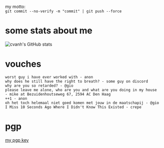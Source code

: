 my motto: <br/>
`git commit --no-verify -m "commit" | git push --force`

# some stats about me
![cvanh's GitHub stats](https://github-readme-stats.vercel.app/api?username=cvanh&theme=radical)

# vouches
```
worst guy i have ever worked with - anon
why does he still have the right to breath? - some guy on discord
why are you so retarded? - @gio
please leave me alone, who are you and what are you doing in my house - mike at Bezuidenhoutseweg 67, 2594 AC Den Haag
++1 - anon
oh het toch helemaal niet goed komen met jouw in de maatschapij - @gio
I Miss 10 Seconds Ago Where I Didn't Know This Existed - crepe
```
# pgp
<a href="https://raw.githubusercontent.com/cvanh/cvanh/main/vanhartes.asc">my pgp key</a>
